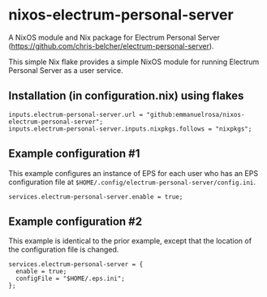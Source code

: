 # nixos-electrum-personal-server

A NixOS module and Nix package for Electrum Personal Server (https://github.com/chris-belcher/electrum-personal-server).

This simple Nix flake provides a simple NixOS module for running Electrum Personal Server as a user service.

## Installation (in configuration.nix) using flakes

```
inputs.electrum-personal-server.url = "github:emmanuelrosa/nixos-electrum-personal-server";
inputs.electrum-personal-server.inputs.nixpkgs.follows = "nixpkgs";
```

## Example configuration #1

This example configures an instance of EPS for each user who has an EPS configuration file at `$HOME/.config/electrum-personal-server/config.ini`.

```
services.electrum-personal-server.enable = true;
```

## Example configuration #2

This example is identical to the prior example, except that the location of the configuration file is changed.

```
services.electrum-personal-server = {
  enable = true;
  configFile = "$HOME/.eps.ini";
};
```
